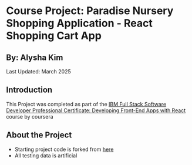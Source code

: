 # Course Project: Paradise Nursery Shopping Application - React Shopping Cart App

## By: Alysha Kim

Last Updated: March 2025

## Introduction
This Project was completed as part of the [IBM Full Stack Software Developer Professional Certificate: Developing Front-End Apps with React](https://www.coursera.org/account/accomplishments/professional-cert/Z511W9DZQBE2) course by coursera


## About the Project
- Starting project code is forked from [here](https://github.com/ibm-developer-skills-network/e-plantShopping)
- All testing data is artificial
